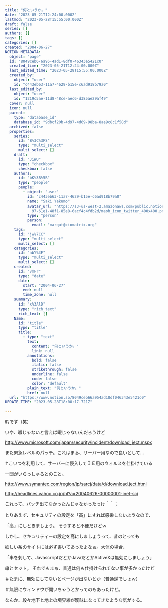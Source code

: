 ```yaml
---
title: "何というか。"
date: "2023-05-21T12:24:00.000Z"
lastmod: "2023-05-28T15:55:00.000Z"
draft: false
series: []
authors: []
tags: []
categories: []
created: "2004-06-27"
NOTION_METADATA:
  object: "page"
  id: "8049ceb6-6a95-4ad1-8df0-46343e5421c0"
  created_time: "2023-05-21T12:24:00.000Z"
  last_edited_time: "2023-05-28T15:55:00.000Z"
  created_by:
    object: "user"
    id: "c443eb63-11a7-4629-b15e-c6ad918b79a0"
  last_edited_by:
    object: "user"
    id: "1219c5ae-11d8-48ce-aec6-d385ae29af49"
  cover: null
  icon: null
  parent:
    type: "database_id"
    database_id: "9dbcf20b-4d97-4d69-98ba-8ae9c8c1f58d"
  archived: false
  properties:
    series:
      id: "B%3C%3FS"
      type: "multi_select"
      multi_select: []
    draft:
      id: "JiWU"
      type: "checkbox"
      checkbox: false
    authors:
      id: "bK%3B%5B"
      type: "people"
      people:
        - object: "user"
          id: "c443eb63-11a7-4629-b15e-c6ad918b79a0"
          name: "Saki Yakumo"
          avatar_url: "https://s3-us-west-2.amazonaws.com/public.notion-static.com/3ad1c4\
            97-61e1-48f1-85e8-6acf4c4fdb2d/maoh_icon_twitter_400x400.png"
          type: "person"
          person:
            email: "marqut@ziomatrix.org"
    tags:
      id: "jw%7CC"
      type: "multi_select"
      multi_select: []
    categories:
      id: "nbY%3F"
      type: "multi_select"
      multi_select: []
    created:
      id: "vmFr"
      type: "date"
      date:
        start: "2004-06-27"
        end: null
        time_zone: null
    summary:
      id: "x%3AlD"
      type: "rich_text"
      rich_text: []
    Name:
      id: "title"
      type: "title"
      title:
        - type: "text"
          text:
            content: "何というか。"
            link: null
          annotations:
            bold: false
            italic: false
            strikethrough: false
            underline: false
            code: false
            color: "default"
          plain_text: "何というか。"
          href: null
  url: "https://www.notion.so/8049ceb66a954ad18df046343e5421c0"
UPDATE_TIME: "2023-05-28T18:00:17.721Z"

---
```

<link rel="stylesheet" href="https://cdn.jsdelivr.net/npm/katex@0.16.2/dist/katex.min.css" integrity="sha384-bYdxxUwYipFNohQlHt0bjN/LCpueqWz13HufFEV1SUatKs1cm4L6fFgCi1jT643X" crossorigin="anonymous">


暇です（笑）


いや、暇じゃないと言えば暇じゃないんだろうけど


http://www.microsoft.com/japan/security/incident/download_ject.mspx


また緊急レベルのパッチ。これはまぁ、サーバー用なので良いとして…


↑こいつを利用して、サーバーに侵入してＩＥ用のウィルスを仕掛けている


一団がいらっしゃるとのこと。


http://www.symantec.com/region/jp/sarcj/data/d/download.ject.html


http://headlines.yahoo.co.jp/hl?a=20040626-00000001-inet-sci


これって、パッチ出てなかったんじゃなかったっけ＾＾；


とりあえず、セキュリティの設定を「高」にすれば感染しないようなので、


「高」にしときましょう。 そうすると不便だけどｗ


しかし、セキュリティーの設定を高にしましょうって、昔のとっても


妖しい系のサイトには必ず書いてあったよなぁ。大体の場合、


「串を刺して、JavascrriptだとかJavaだとかActiveXは無効にしましょう」


串とセット。 それでもまぁ、普通は何も仕掛けられてない事が多かったけど


＃たまに、無効にしてないとページが出ないとか（普通逆でしょｗ）


＃無限にウィンドウが開いちゃうとかってのもあったけど。


なんか、段々地下と地上の境界線が曖昧になってきたような気がする。

